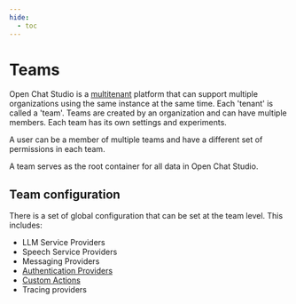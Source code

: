 ```yaml
---
hide:
  - toc
---
```

# Teams

Open Chat Studio is a [multitenant](https://en.wikipedia.org/wiki/Multitenancy) platform that can support multiple organizations using the same instance at the same time. Each 'tenant' is called a 'team'. Teams are created by an organization and can have multiple members. Each team has its own settings and experiments.

A user can be a member of multiple teams and have a different set of permissions in each team.

A team serves as the root container for all data in Open Chat Studio.

## Team configuration

There is a set of global configuration that can be set at the team level. This includes:

- LLM Service Providers
- Speech Service Providers
- Messaging Providers
- [Authentication Providers](./authentication-providers.md)
- [Custom Actions](./custom_actions.md)
- Tracing providers

<!--- TODO: user management -->
